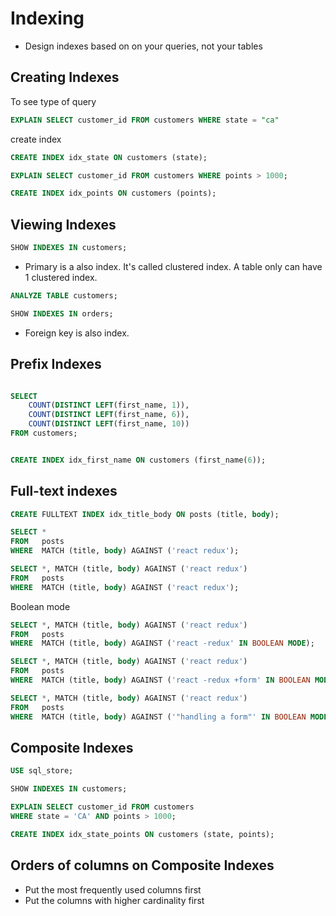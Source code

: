 # Indexing

- Design indexes based on on your queries, not your tables

## Creating Indexes

To see type of query

```sql
EXPLAIN SELECT customer_id FROM customers WHERE state = "ca"
```

create index

```sql
CREATE INDEX idx_state ON customers (state);
```

```sql
EXPLAIN SELECT customer_id FROM customers WHERE points > 1000;

CREATE INDEX idx_points ON customers (points);
```

## Viewing Indexes

```sql
SHOW INDEXES IN customers;
```

- Primary is a also index. It's called clustered index. A table only can have 1 clustered index.

```sql
ANALYZE TABLE customers;
```

```sql
SHOW INDEXES IN orders;
```

- Foreign key is also index.

## Prefix Indexes

```sql

SELECT
	COUNT(DISTINCT LEFT(first_name, 1)),
	COUNT(DISTINCT LEFT(first_name, 6)),
	COUNT(DISTINCT LEFT(first_name, 10))
FROM customers;


CREATE INDEX idx_first_name ON customers (first_name(6));
```

## Full-text indexes

```sql
CREATE FULLTEXT INDEX idx_title_body ON posts (title, body);
```

```sql
SELECT *
FROM   posts
WHERE  MATCH (title, body) AGAINST ('react redux');
```

```sql
SELECT *, MATCH (title, body) AGAINST ('react redux')
FROM   posts
WHERE  MATCH (title, body) AGAINST ('react redux');
```

Boolean mode

```sql
SELECT *, MATCH (title, body) AGAINST ('react redux')
FROM   posts
WHERE  MATCH (title, body) AGAINST ('react -redux' IN BOOLEAN MODE);
```

```sql
SELECT *, MATCH (title, body) AGAINST ('react redux')
FROM   posts
WHERE  MATCH (title, body) AGAINST ('react -redux +form' IN BOOLEAN MODE);
```

```sql
SELECT *, MATCH (title, body) AGAINST ('react redux')
FROM   posts
WHERE  MATCH (title, body) AGAINST ('"handling a form"' IN BOOLEAN MODE);

```

## Composite Indexes

```sql
USE sql_store;

SHOW INDEXES IN customers;

EXPLAIN SELECT customer_id FROM customers
WHERE state = 'CA' AND points > 1000;

CREATE INDEX idx_state_points ON customers (state, points);


```

## Orders of columns on Composite Indexes

- Put the most frequently used columns first
- Put the columns with higher cardinality first
